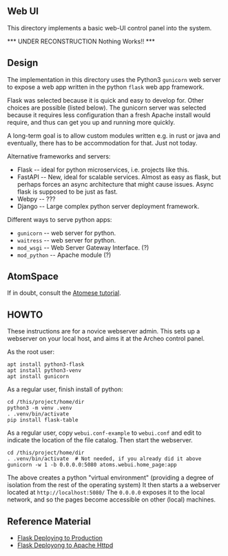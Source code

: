 Web UI
------
This directory implements a basic web-UI control panel into the system.

*** UNDER RECONSTRUCTION Nothing Works!! ***

Design
------
The implementation in this directory uses the Python3 `gunicorn`
web server to expose a web app written in the python `flask` web
app framework.

Flask was selected because it is quick and easy to develop for.
Other choices are possible (listed below). The gunicorn server
was selected because it requires less configuration than a fresh
Apache install would require, and thus can get you up and running
more quickly.

A long-term goal is to allow custom modules written e.g. in rust or java
and eventually, there has to be accommodation for that. Just not today.

Alternative frameworks and servers:
* Flask -- ideal for python microservices, i.e. projects like this.
* FastAPI -- New, ideal for scalable services. Almost as easy as flask,
  but perhaps forces an async architecture that might cause issues.
  Async flask is supposed to be just as fast.
* Webpy -- ???
* Django -- Large complex python server deployment framework.

Different ways to serve python apps:
* `gunicorn` -- web server for python.
* `waitress` -- web server for python.
* `mod_wsgi` -- Web Server Gateway Interface. (?)
* `mod_python` -- Apache module (?)

AtomSpace
---------
If in doubt, consult the [Atomese tutorial](../catalog/atomese_tutorial.py).

HOWTO
-----
These instructions are for a novice webserver admin. This sets up a
webserver on your local host, and aims it at the Archeo control panel.

As the root user:
```
apt install python3-flask
apt install python3-venv
apt install gunicorn
```
As a regular user, finish install of python:
```
cd /this/project/home/dir
python3 -m venv .venv
. .venv/bin/activate
pip install flask-table
```

As a regular user, copy `webui.conf-example` to `webui.conf` and edit
to indicate the location of the file catalog. Then start the webserver.
```
cd /this/project/home/dir
. .venv/bin/activate  # Not needed, if you already did it above
gunicorn -w 1 -b 0.0.0.0:5080 atoms.webui.home_page:app
```
The above creates a python "virtual environment" (providing a degree
of isolation from the rest of the operating system) It then starts a
a webserver located at `http://localhost:5080/` The `0.0.0.0` exposes
it to the local network, and so the pages become accessible on other
(local) machines.

Reference Material
------------------
* [Flask Deploying to Production](https://flask.palletsprojects.com/en/stable/deploying/)
* [Flask Deployong to Apache Httpd](https://flask.palletsprojects.com/en/stable/deploying/apache-httpd/)
